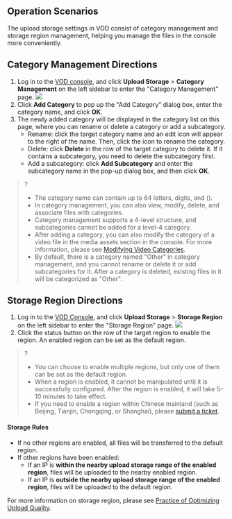 ## Operation Scenarios
The upload storage settings in VOD consist of category management and storage region management, helping you manage the files in the console more conveniently.

## Category Management Directions
1. Log in to the [VOD console](https://console.cloud.tencent.com/vod/overview), and click **Upload Storage** > **Category Management** on the left sidebar to enter the "Category Management" page.
![](https://main.qcloudimg.com/raw/e9b6b780809c9857bc410c1b6c9a0a02.png)
2. Click **Add Category** to pop up the "Add Category" dialog box, enter the category name, and click **OK**.
3. The newly added category will be displayed in the category list on this page, where you can rename or delete a category or add a subcategory.
	- Rename: click the target category name and an edit icon will appear to the right of the name. Then, click the icon to rename the category.
	- Delete: click **Delete** in the row of the target category to delete it. If it contains a subcategory, you need to delete the subcategory first.
	- Add a subcategory: click **Add Subcategory** and enter the subcategory name in the pop-up dialog box, and then click **OK**.

>?
>- The category name can contain up to 64 letters, digits, and ().
>- In category management, you can also view, modify, delete, and associate files with categories.
>- Category management supports a 4-level structure, and subcategories cannot be added for a level-4 category.
>- After adding a category, you can also modify the category of a video file in the media assets section in the console. For more information, please see [Modifying Video Categories](https://intl.cloud.tencent.com/document/product/266/33893).
>- By default, there is a category named "Other" in category management, and you cannot rename or delete it or add subcategories for it. After a category is deleted, existing files in it will be categorized as "Other".

## Storage Region Directions
1. Log in to the [VOD Console](https://console.cloud.tencent.com/vod/overview), and click **Upload Storage** > **Storage Region** on the left sidebar to enter the "Storage Region" page.
![](https://main.qcloudimg.com/raw/43deae2ce3e366a448daf6fa692b6b80.png)
2. Click the status button on the row of the target region to enable the region. An enabled region can be set as the default region.
>?
>	- You can choose to enable multiple regions, but only one of them can be set as the default region.
>	- When a region is enabled, it cannot be manipulated until it is successfully configured. After the region is enabled, it will take 5–10 minutes to take effect.
>	- If you need to enable a region within Chinese mainland (such as Beijing, Tianjin, Chongqing, or Shanghai), please [submit a ticket](https://console.cloud.tencent.com/workorder/category).

#### Storage Rules
- If no other regions are enabled, all files will be transferred to the default region.
- If other regions have been enabled:
	- If an IP is **within the nearby upload storage range of the enabled region**, files will be uploaded to the nearby enabled region.
	- If an IP is **outside the nearby upload storage range of the enabled region**, files will be uploaded to the default region.

For more information on storage region, please see [Practice of Optimizing Upload Quality](https://intl.cloud.tencent.com/document/product/266/33904).



